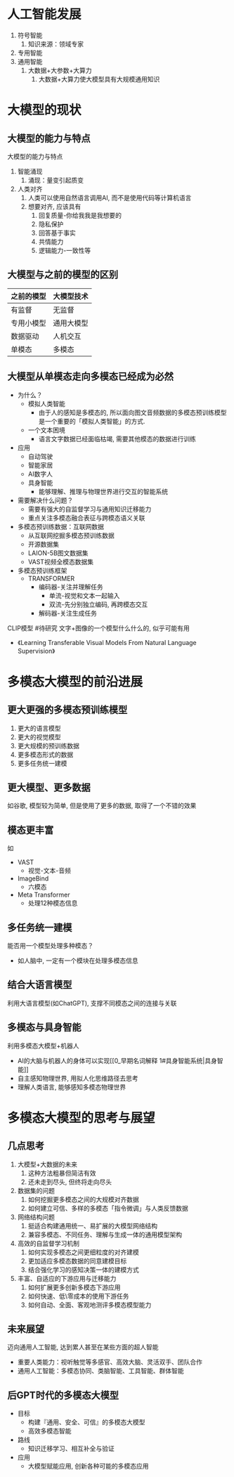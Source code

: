 # 人工智能发展

1. 符号智能
	1. 知识来源：领域专家
2. 专用智能
3. 通用智能
	1. 大数据+大参数+大算力
		1. 大数据+大算力使大模型具有大规模通用知识

# 大模型的现状

## 大模型的能力与特点

大模型的能力与特点
1. 智能涌现
	1. 涌现：量变引起质变
2. 人类对齐
	1. 人类可以使用自然语言调用AI, 而不是使用代码等计算机语言
	2. 想要对齐, 应该具有
		1. 回复质量-你给我我是我想要的
		2. 隐私保护
		3. 回答基于事实
		4. 共情能力
		5. 逻辑能力-一致性等

## 大模型与之前的模型的区别

| 之前的模型 | 大模型技术 |
| --- | --- |
| 有监督 | 无监督 |
| 专用小模型 | 通用大模型 |
| 数据驱动 | 人机交互 |
| 单模态 | 多模态 |

## 大模型从单模态走向多模态已经成为必然

- 为什么？
	- 模拟人类智能
		- 由于人的感知是多模态的, 所以面向图文音频数据的多模态预训练模型是一个重要的「模拟人类智能」的方式.
	- 一个文本困境
		- 语言文字数据已经面临枯竭, 需要其他模态的数据进行训练
- 应用
	- 自动驾驶
	- 智能家居
	- AI数字人
	- 具身智能
		- 能够理解、推理与物理世界进行交互的智能系统
- 需要解决什么问题？
	- 需要有强大的自监督学习与通用知识迁移能力
	- 重点关注多模态融合表征与跨模态语义关联
- 多模态预训练数据：互联网数据
	- 从互联网挖掘多模态预训练数据
	- 开源数据集
	- LAION-5B图文数据集
	- VAST视频全模态数据集
- 多模态预训练框架
	- TRANSFORMER
		- 编码器-关注并理解任务
			- 单流-视觉和文本一起输入
			- 双流-先分别独立编码, 再跨模态交互
		- 解码器-关注生成任务


CLIP模型 #待研究  文字+图像的一个模型什么什么的, 似乎可能有用
- 《Learning Transferable Visual Models From Natural Language Supervision》

# 多模态大模型的前沿进展

## 更大更强的多模态预训练模型

1. 更大的语言模型
2. 更大的视觉模型
3. 更大规模的预训练数据
4. 更多模态形式的数据
5. 更多任务统一建模

## 更大模型、更多数据

如谷歌, 模型较为简单, 但是使用了更多的数据, 取得了一个不错的效果

## 模态更丰富

如
- VAST
	- 视觉-文本-音频
- ImageBind
	- 六模态
- Meta Transformer
	- 处理12种模态信息

## 多任务统一建模

能否用一个模型处理多种模态？
- 如人脑中, 一定有一个模块在处理多模态信息

## 结合大语言模型

利用大语言模型(如ChatGPT), 支撑不同模态之间的连接与关联


## 多模态与具身智能

利用多模态大模型+机器人
- AI的大脑与机器人的身体可以实现[[0_早期名词解释 1#具身智能系统|具身智能]] 
- 自主感知物理世界, 用拟人化思维路径去思考
- 理解人类语言, 能够感知多模态物理世界


# 多模态大模型的思考与展望

## 几点思考

1. 大模型+大数据的未来
	1. 这种方法粗暴但简洁有效
	2. 还未走到尽头, 但终将走向尽头
2. 数据集的问题
	1. 如何挖掘更多模态之间的大规模对齐数据
	2. 如何建立可信、多样的多模态「指令微调」与人类反馈数据
3. 网络结构问题
	1. 挺适合构建通用统一、易扩展的大模型网络结构
	2. 兼容多模态、不同任务、理解与生成一体的通用模型架构
4. 高效的自监督学习机制
	1. 如何实现多模态之间更细粒度的对齐建模
	2. 更加适应多模态数据的同意建模目标
	3. 结合强化学习的感知决策一体的建模方式
5. 丰富、自适应的下游应用与迁移能力
	1. 如何扩展更多创新多模态下游应用
	2. 如何快速、低\零成本的使用下游任务
	3. 如何自动、全面、客观地测评多模态模型能力


## 未来展望

迈向通用人工智能, 达到累人甚至在某些方面的超人智能
- 重要人类能力：视听触觉等多感官、高效大脑、灵活双手、团队合作
- 通用人工智能：多模态协同、类脑智能、工具智能、群体智能


## 后GPT时代的多模态大模型

- 目标
	- 构建『通用、安全、可信』的多模态大模型
	- 高效多模态智能
- 路线
	- 知识迁移学习、相互补全与验证
- 应用
	- 大模型赋能应用, 创新各种可能的多模态应用